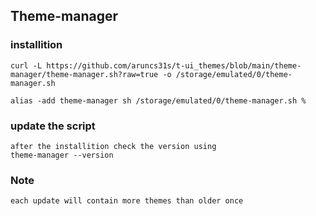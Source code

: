 ## Theme-manager
### installition
```
curl -L https://github.com/aruncs31s/t-ui_themes/blob/main/theme-manager/theme-manager.sh?raw=true -o /storage/emulated/0/theme-manager.sh

alias -add theme-manager sh /storage/emulated/0/theme-manager.sh %
```
### update the script
```
after the installition check the version using
theme-manager --version
```
### Note 
```
each update will contain more themes than older once
